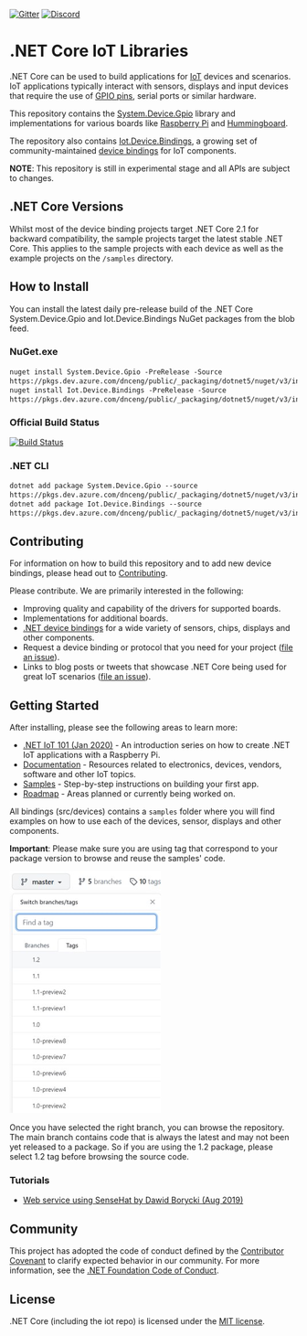 [![Gitter](https://badges.gitter.im/Join%20Chat.svg)](https://gitter.im/dotnet/iot)
[![Discord](https://img.shields.io/discord/755370044946513932?label=Discord)](https://discord.gg/kqWhBbj)

# .NET Core IoT Libraries

.NET Core can be used to build applications for [IoT](https://en.wikipedia.org/wiki/Internet_of_things) devices and scenarios. IoT applications typically interact with sensors, displays and input devices that require the use of [GPIO pins](https://en.wikipedia.org/wiki/General-purpose_input/output), serial ports or similar hardware.

This repository contains the [System.Device.Gpio](https://www.nuget.org/packages/System.Device.Gpio) library and implementations for various boards like [Raspberry Pi](https://www.raspberrypi.org/) and [Hummingboard](https://www.solid-run.com/nxp-family/hummingboard/).

The repository also contains [Iot.Device.Bindings](https://www.nuget.org/packages/Iot.Device.Bindings), a growing set of community-maintained [device bindings](src/devices/README.md) for IoT components.

**NOTE**: This repository is still in experimental stage and all APIs are subject to changes.

## .NET Core Versions

Whilst most of the device binding projects target .NET Core 2.1 for backward compatibility, the sample projects target the latest stable .NET Core. This applies to the sample projects with each device as well as the example projects on the `/samples` directory.

## How to Install

You can install the latest daily pre-release build of the .NET Core System.Device.Gpio and Iot.Device.Bindings NuGet packages from the blob feed.
  
### NuGet.exe

```shell
nuget install System.Device.Gpio -PreRelease -Source https://pkgs.dev.azure.com/dnceng/public/_packaging/dotnet5/nuget/v3/index.json
nuget install Iot.Device.Bindings -PreRelease -Source https://pkgs.dev.azure.com/dnceng/public/_packaging/dotnet5/nuget/v3/index.json
```
### Official Build Status

[![Build Status](https://dev.azure.com/dnceng/public/_apis/build/status/dotnet/iot/dotnet.iot.github?branchName=master)](https://dev.azure.com/dnceng/public/_build/latest?definitionId=268&branchName=master)

### .NET CLI

```shell
dotnet add package System.Device.Gpio --source https://pkgs.dev.azure.com/dnceng/public/_packaging/dotnet5/nuget/v3/index.json
dotnet add package Iot.Device.Bindings --source https://pkgs.dev.azure.com/dnceng/public/_packaging/dotnet5/nuget/v3/index.json
```

## Contributing

For information on how to build this repository and to add new device bindings, please head out to [Contributing](Documentation/CONTRIBUTING.md).

Please contribute. We are primarily interested in the following:

* Improving quality and capability of the drivers for supported boards.
* Implementations for additional boards.
* [.NET device bindings](src/devices) for a wide variety of sensors, chips, displays and other components.
* Request a device binding or protocol that you need for your project ([file an issue](https://github.com/dotnet/iot/issues)).
* Links to blog posts or tweets that showcase .NET Core being used for great IoT scenarios ([file an issue](https://github.com/dotnet/iot/issues)).

## Getting Started

After installing, please see the following areas to learn more:

* [.NET IoT 101 (Jan 2020)](https://channel9.msdn.com/Series/IoT-101) - An introduction series on how to create .NET IoT applications with a Raspberry Pi.
* [Documentation](Documentation/README.md) - Resources related to electronics, devices, vendors, software and other IoT topics.
* [Samples](samples/README.md) - Step-by-step instructions on building your first app.
* [Roadmap](Documentation/roadmap.md) - Areas planned or currently being worked on.

All bindings (src/devices) contains a `samples` folder where you will find examples on how to use each of the devices, sensor, displays and other components.

**Important**: Please make sure you are using tag that correspond to your package version to browse and reuse the samples' code. 

![select branch](./Documentation/images/selectbranch.jpg)

Once you have selected the right branch, you can browse the repository. The main branch contains code that is always the latest and may not been yet released to a package. So if you are using the 1.2 package, please select 1.2 tag before browsing the source code.

### Tutorials

* [Web service using SenseHat by Dawid Borycki (Aug 2019)](https://msdn.microsoft.com/magazine/mt833493)

## Community 

This project has adopted the code of conduct defined by the [Contributor Covenant](https://contributor-covenant.org/)
to clarify expected behavior in our community. For more information, see the [.NET Foundation Code of Conduct](https://www.dotnetfoundation.org/code-of-conduct).

## License

.NET Core (including the iot repo) is licensed under the [MIT license](LICENSE).
